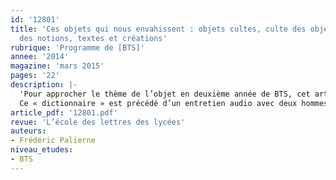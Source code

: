```yaml
---
id: '12801'
title: 'Ces objets qui nous envahissent : objets cultes, culte des objets. Catalogue
  des notions, textes et créations'
rubrique: 'Programme de [BTS]'
annee: '2014'
magazine: 'mars 2015'
pages: '22'
description: |-
  'Pour approcher le thème de l’objet en deuxième année de BTS, cet article propose un abécédaire qui regroupe un ensemble de définitions, de références aux œuvres littéraires et artistiques, et Présentation des principaux textes qui évoquent l’objet.
  Ce « dictionnaire » est précédé d’un entretien audio avec deux hommes de l’art – des brocanteurs – qui définissent leur rapport aux objets et dressent un tableau du marché, et suivi de l’esquisse de la première séance en classe...'
article_pdf: '12801.pdf'
revue: 'L’école des lettres des lycées'
auteurs:
- Frédéric Palierne
niveau_etudes:
- BTS
---
```

